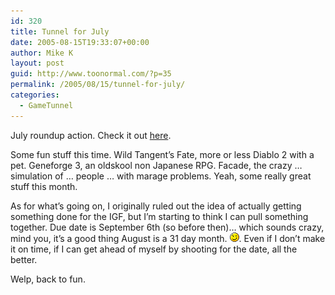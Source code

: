 ```yaml
---
id: 320
title: Tunnel for July
date: 2005-08-15T19:33:07+00:00
author: Mike K
layout: post
guid: http://www.toonormal.com/?p=35
permalink: /2005/08/15/tunnel-for-july/
categories:
  - GameTunnel
---
```

July roundup action. Check it out [here](http://www.gametunnel.com/html/section-viewarticle-123.html).

Some fun stuff this time. Wild Tangent&#8217;s Fate, more or less Diablo 2 with a pet. Geneforge 3, an oldskool non Japanese RPG. Facade, the crazy &#8230; simulation of &#8230; people &#8230; with marage problems. Yeah, some really great stuff this month.

As for what&#8217;s going on, I originally ruled out the idea of actually getting something done for the IGF, but I&#8217;m starting to think I can pull something together. Due date is September 6th (so before then)&#8230; which sounds crazy, mind you, it&#8217;s a good thing August is a 31 day month.  <img src='/wp-includes/images/smilies/icon_wink.gif' alt=';)' class='wp-smiley' />. Even if I don&#8217;t make it on time, if I can get ahead of myself by shooting for the date, all the better.

Welp, back to fun.